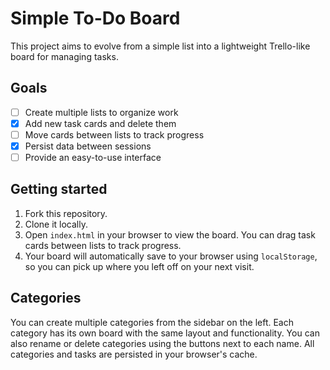 # Simple To-Do Board

This project aims to evolve from a simple list into a lightweight Trello-like board for managing tasks.

## Goals

- [ ] Create multiple lists to organize work
- [x] Add new task cards and delete them
- [ ] Move cards between lists to track progress
- [x] Persist data between sessions
- [ ] Provide an easy-to-use interface

## Getting started

1. Fork this repository.
2. Clone it locally.
3. Open `index.html` in your browser to view the board. You can drag task cards between lists to track progress.
4. Your board will automatically save to your browser using `localStorage`, so you can pick up where you left off on your next visit.

## Categories

You can create multiple categories from the sidebar on the left. Each category has its own board with the same layout and functionality. You can also rename or delete categories using the buttons next to each name. All categories and tasks are persisted in your browser's cache.



